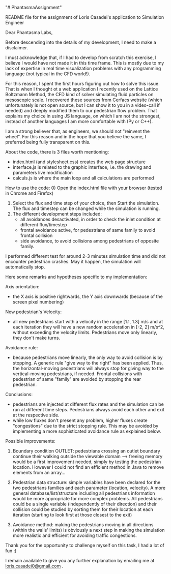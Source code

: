 "# PhantasmaAssignment" 


README file for the assignment of Loris Casadei's application to Simulation Engineer

Dear Phantasma Labs,

Before descending into the details of my development, I need to make a disclaimer.

I must acknowledge that, if I had to develop from scratch this exercise, I believe I would have not made it in this time frame. This is mostly due to my lack of expertise in real time visualization problems with any programming language (not typical in the CFD world!).

For this reason, I spent the first hours figuring out how to solve this issue. That is when I thought ot a web application I recently used on the Lattice Boltzmann Method, the CFD kind of solver simulating fluid particles on mesoscopic scale.
I recovered these sources from Cerfacs website (which unfortunately is not open source, but I can show it to you in a video-call if needed) and deeply modified them to our pedestrian flow problem.
That explains my choice in using JS language, on which I am not the strongest, instead of another languages I am more comfortable with (Py or C++). 

I am a strong believer that, as engineers, we should not "reinvent the wheel". For this reason and in the hope that you believe the same, I preferred being fully transparent on this.



About the code, there is 3 files worth mentioning:
- index.html (and stylesheet.css) creates the web page structure
- interface.js is related to the graphic interface, i.e. the drawing and parameters live modification
- calculs.js is where the main loop and all calculations are performed



How to use the code:
0) Open the index.html file with your browser (tested in Chrome and Firefox)
1) Select the flux and time step of your choice, then Start the simulation. The flux and timestep can be changed while the simulation is running.
2) The different development steps included:
	- all avoidances desactivated, in order to check the inlet condition at different flux/timestep
	- frontal avoidance active, for pedestrians of same family to avoid frontal collision
	- side avoidance, to avoid collisions among pedestrians of opposite family.

I performed different test for around 2-3 minutes simulation time and did not encounter pedestrian crashes. May it happen, the simulation will automatically stop.



Here some remarks and hypotheses specific to my implementation:

Axis orientation:
- the X axis is positive rightwards, the Y axis downwards (because of the screen pixel numbering)

New pedestrian's Velocity:
- all new pedestrians start with a velocity in the range [1.1, 1.3] m/s and at each iteration they will have a new random acceleration in [-2, 2] m/s^2, without exceeding the velocity limits. Pedestrians move only linearly, they don't make turns.

Avoidance rule:
- because pedestrians move linearly, the only way to avoid collision is by stopping. A generic rule "give way to the right" has been applied. Thus, the horizontal-moving pedestrians will always stop for giving way to the vertical-moving pedestrians, if needed. Frontal collisions with pedestrian of same "family" are avoided by stopping the rear pedestrian.



Conclusions:
- pedestrians are injected at different flux rates and the simulation can be run at different time steps. Pedestrians always avoid each other and exit at the respective side.
- while low fluxes don't present any problem, higher fluxes create "congestions" due to the strict stopping rule. This may be avoided by implementing a more sophisticated avoidance rule as explained below.



Possible improvements:

1) Boundary condition OUTLET: pedestrians crossing an outlet boundary continue their walking outside the viewable domain --> freeing memory would be a first improvement needed, simply by testing the pedestrian location. However I could not find an efficient method in Java to remove elements from an array...

2) Pedestrian data structure: simple variables have been declared for the two pedestrians families and each parameter (location, velocity). A more general database/list/structure including all pedestrians information would be more appropriate for more complex problems. All pedestrians could be a single variable (independently of their direction) and their collision could be studied by sorting them for their location at each iteration (starting to look first at those closest to the exit)

3) Avoidance method: making the pedestrians moving in all directions (within the walls' limits) is obviously a next step in making the simulation more realistic and efficient for avoiding traffic congestions.



Thank you for the opportunity to challenge myself on this task, I had a lot of fun :)

I remain available to give you any further explanation by emailing me at loris.casadei0@gmail.com .


